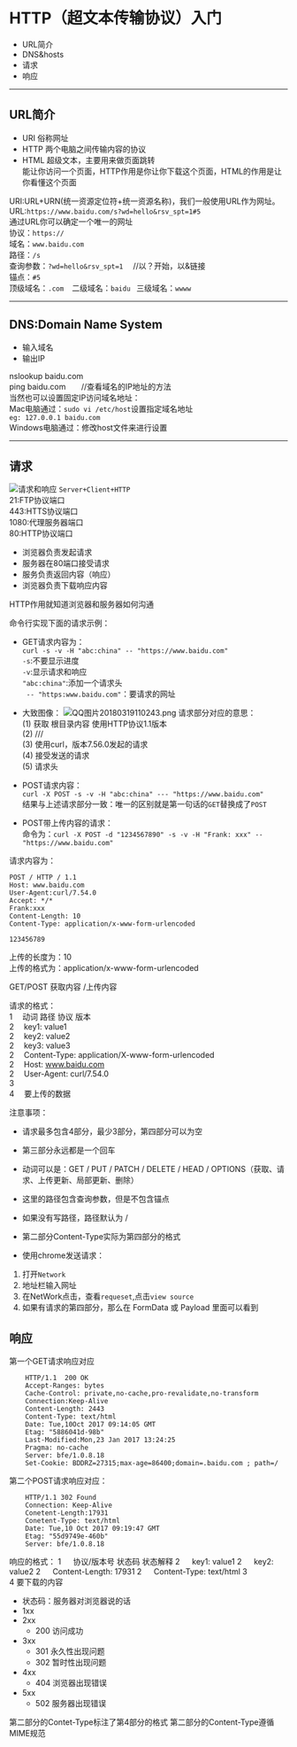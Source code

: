 # HTTP（超文本传输协议）入门
* URL简介
* DNS&hosts
* 请求
* 响应

----

## URL简介
* URI 俗称网址
* HTTP 两个电脑之间传输内容的协议
* HTML 超级文本，主要用来做页面跳转<br>
能让你访问一个页面，HTTP作用是你让你下载这个页面，HTML的作用是让你看懂这个页面<br>

URI:URL+URN(统一资源定位符+统一资源名称)，我们一般使用URL作为网址。<br>
URL:`https://www.baidu.com/s?wd=hello&rsv_spt=1#5`<br>
通过URL你可以确定一个唯一的网址<br>
协议：`https://`<br>
域名：`www.baidu.com`<br>
路径：`/s`<br>
查询参数：`?wd=hello&rsv_spt=1` &ensp;&ensp;//以？开始，以&链接<br>
锚点：`#5`<br>
顶级域名：`.com` &ensp; 二级域名：`baidu` &ensp;三级域名：`wwww`

---

## DNS:Domain Name System
* 输入域名
* 输出IP

nslookup baidu.com<br>
ping baidu.com&ensp;&ensp;&ensp;&ensp;//查看域名的IP地址的方法<br>
当然也可以设置固定IP访问域名地址：<br>
Mac电脑通过：`sudo vi /etc/host`设置指定域名地址<br>
`eg: 127.0.0.1 baidu.com`<br>
Windows电脑通过：修改host文件来进行设置<br>

----

## 请求
![请求和响应](https://i.loli.net/2018/03/19/5aaf2417d4da4.png)
`Server+Client+HTTP`<br>
21:FTP协议端口<br>
443:HTTS协议端口<br>
1080:代理服务器端口<br>
80:HTTP协议端口<br>
* 浏览器负责发起请求
* 服务器在80端口接受请求
* 服务负责返回内容（响应）
* 浏览器负责下载响应内容

HTTP作用就知道浏览器和服务器如何沟通

命令行实现下面的请求示例：<br>
* GET请求内容为：<br>
 `curl -s -v -H "abc:china" -- "https://www.baidu.com"`<br>
`-s`:不要显示进度<br>
`-v`:显示请求和响应<br>
`"abc:china"`:添加一个请求头<br>
` -- "https:www.baidu.com"`：要请求的网址<br>
* 大致图像：
![QQ图片20180319110243.png](https://i.loli.net/2018/03/19/5aaf28e69a9e6.png)
请求部分对应的意思：<br>
(1) 获取 根目录内容 使用HTTP协议1.1版本<br>
(2) ///<br>
(3) 使用curl，版本7.56.0发起的请求<br>
(4) 接受发送的请求<br>
(5) 请求头<br>

* POST请求内容：<br>
`curl -X POST -s -v -H "abc:china" --- "https://www.baidu.com"`<br>
结果与上述请求部分一致：唯一的区别就是第一句话的`GET`替换成了`POST`<br>

* POST带上传内容的请求：<br>
命令为：`curl -X POST -d "1234567890" -s -v -H "Frank: xxx" -- "https://www.baidu.com"`<br>

请求内容为：
```
POST / HTTP / 1.1
Host: www.baidu.com
User-Agent:curl/7.54.0
Accept: */*
Frank:xxx
Content-Length: 10
Content-Type: application/x-www-form-urlencoded

123456789
```
上传的长度为：10<br>
上传的格式为：application/x-www-form-urlencoded<br>

GET/POST 获取内容 /上传内容<br>

请求的格式：<br>
1&ensp;&ensp;  动词 路径  协议 版本<br>
2&ensp;&ensp;  key1: value1<br>
2&ensp;&ensp;  key2: value2<br>
2&ensp;&ensp;  key3: value3<br>
2&ensp;&ensp;  Content-Type: application/X-www-form-urlencoded<br>
2&ensp;&ensp;  Host: www.baidu.com<br>
2&ensp;&ensp;  User-Agent: curl/7.54.0<br>
3 <br>
4&ensp;&ensp; 要上传的数据

注意事项：
* 请求最多包含4部分，最少3部分，第四部分可以为空<br>
* 第三部分永远都是一个回车
* 动词可以是：GET / PUT / PATCH / DELETE /  HEAD / OPTIONS（获取、请求、上传更新、局部更新、删除）
* 这里的路径包含查询参数，但是不包含锚点
* 如果没有写路径，路径默认为 /
* 第二部分Content-Type实际为第四部分的格式

* 使用chrome发送请求：
1. 打开`Network`
2. 地址栏输入网址
3. 在NetWork点击，查看`requeset`,点击`view source`
4. 如果有请求的第四部分，那么在 FormData 或 Payload 里面可以看到

## 响应
第一个GET请求响应对应
```
    HTTP/1.1  200 OK
    Accept-Ranges: bytes
    Cache-Control: private,no-cache,pro-revalidate,no-transform
    Connection:Keep-Alive
    Content-Length: 2443
    Content-Type: text/html
    Date: Tue,10Oct 2017 09:14:05 GMT
    Etag: "5886041d-98b"
    Last-Modified:Mon,23 Jan 2017 13:24:25
    Pragma: no-cache
    Server: bfe/1.0.8.18
    Set-Cookie: BDDRZ=27315;max-age=86400;domain=.baidu.com ; path=/
```
第二个POST请求响应对应：
```
    HTTP/1.1 302 Found
    Connection: Keep-Alive
    Conetent-Length:17931
    Conetent-Type: text/html
    Date: Tue,10 Oct 2017 09:19:47 GMT
    Etag: "55d9749e-460b"
    Server: bfe/1.0.8.18
```
响应的格式：
1 &ensp;&ensp;  协议/版本号  状态码  状态解释
2 &ensp;&ensp;   key1:      value1
2 &ensp;&ensp;   key2:       value2
2 &ensp;&ensp;   Content-Length: 17931
2 &ensp;&ensp;   Content-Type: text/html
3 <br>
4 要下载的内容<br>
* 状态码：服务器对浏览器说的话
* 1xx
* 2xx
    * 200 访问成功
* 3xx
    * 301 永久性出现问题
    * 302 暂时性出现问题
* 4xx
    * 404 浏览器出现错误
* 5xx
    * 502 服务器出现错误

第二部分的Contet-Type标注了第4部分的格式
第二部分的Content-Type遵循MIME规范


